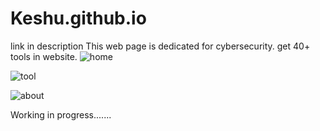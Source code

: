 # Keshu.github.io
link in description
This web page is dedicated for cybersecurity.
get 40+ tools in website.
![home](https://github.com/user-attachments/assets/efaf055c-b03f-4e6c-96e6-ac22a740e354)

![tool](https://github.com/user-attachments/assets/88c97848-6b18-4abb-9143-35db28deb603)

![about](https://github.com/user-attachments/assets/ff9776db-8994-4e8e-bcb5-15bc0335de21)








Working in progress.......
